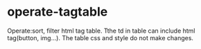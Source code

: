 # operate-tagtable
Operate:sort, filter html tag table. Tthe td in table can include html tag(button, img...). The table css and style do not make changes.

